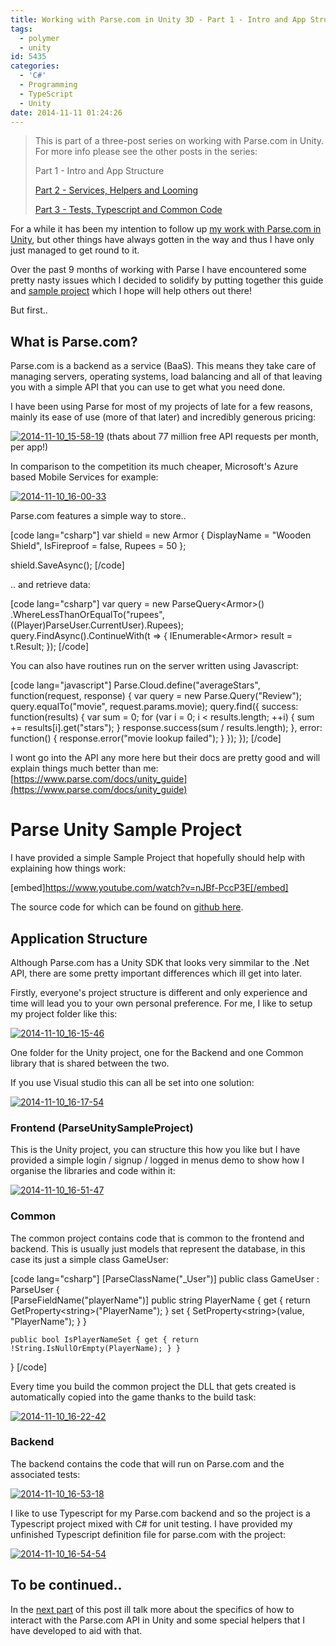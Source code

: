 ```yaml
---
title: Working with Parse.com in Unity 3D - Part 1 - Intro and App Structure
tags:
  - polymer
  - unity
id: 5435
categories:
  - 'C#'
  - Programming
  - TypeScript
  - Unity
date: 2014-11-11 01:24:26
---
```


> This is part of a three-post series on working with Parse.com in Unity. For more info please see the other posts in the series:> 
> 
> Part 1 - Intro and App Structure> 
> [Part 2 - Services, Helpers and Looming](https://www.mikecann.co.uk/programming/working-with-parse-com-in-unity-part-2-services-helpers-and-looming/)> 
> [Part 3 - Tests, Typescript and Common Code](https://www.mikecann.co.uk/programming/working-with-parse-com-in-unity-part-3-tests-typescript-and-common-code/)

For a while it has been my intention to follow up [my work with Parse.com in Unity](https://www.mikecann.co.uk/programming/fixing-unitys-internal-compiler-error/), but other things have always gotten in the way and thus I have only just managed to get round to it.

Over the past 9 months of working with Parse I have encountered some pretty nasty issues which I decided to solidify by putting together this guide and [sample project](https://github.com/mikecann/ParseUnitySampleProject) which I hope will help others out there!

But first..

## What is Parse.com?

Parse.com is a backend as a service (BaaS). This means they take care of managing servers, operating systems, load balancing and all of that leaving you with a simple API that you can use to get what you need done. 

I have been using Parse for most of my projects of late for a few reasons, mainly its ease of use (more of that later) and incredibly generous pricing:

[![2014-11-10_15-58-19](https://www.mikecann.co.uk/wp-content/uploads/2014/11/2014-11-10_15-58-19.png)](https://www.mikecann.co.uk/wp-content/uploads/2014/11/2014-11-10_15-58-19.png)
(thats about 77 million free API requests per month, per app!)

In comparison to the competition its much cheaper, Microsoft's Azure based Mobile Services for example:

[![2014-11-10_16-00-33](https://www.mikecann.co.uk/wp-content/uploads/2014/11/2014-11-10_16-00-33.png)](https://www.mikecann.co.uk/wp-content/uploads/2014/11/2014-11-10_16-00-33.png)

Parse.com features a simple way to store..

[code lang="csharp"]
var shield = new Armor
{
  DisplayName = &quot;Wooden Shield&quot;,
  IsFireproof = false,
  Rupees = 50
};

shield.SaveAsync();
[/code]

..  and retrieve data:

[code lang="csharp"]
var query = new ParseQuery&lt;Armor&gt;()
    .WhereLessThanOrEqualTo(&quot;rupees&quot;, ((Player)ParseUser.CurrentUser).Rupees);
query.FindAsync().ContinueWith(t =&gt;
{
    IEnumerable&lt;Armor&gt; result = t.Result;
});
[/code]

You can also have routines run on the server written using Javascript:

[code lang="javascript"]
Parse.Cloud.define(&quot;averageStars&quot;, function(request, response) {
  var query = new Parse.Query(&quot;Review&quot;);
  query.equalTo(&quot;movie&quot;, request.params.movie);
  query.find({
    success: function(results) {
      var sum = 0;
      for (var i = 0; i &lt; results.length; ++i) {
        sum += results[i].get(&quot;stars&quot;);
      }
      response.success(sum / results.length);
    },
    error: function() {
      response.error(&quot;movie lookup failed&quot;);
    }
  });
});
[/code]

I wont go into the API any more here but their docs are pretty good and will explain things much better than me: [https://www.parse.com/docs/unity_guide](https://www.parse.com/docs/unity_guide)

# Parse Unity Sample Project

I have provided a simple Sample Project that hopefully should help with explaining how things work:

[embed]https://www.youtube.com/watch?v=nJBf-PccP3E[/embed]

The source code for which can be found on [github here](https://github.com/mikecann/ParseUnitySampleProject).

## Application Structure

Although Parse.com has a Unity SDK that looks very simmilar to the .Net API, there are some pretty important differences which ill get into later. 

Firstly, everyone's project structure is different and only experience and time will lead you to your own personal preference. For me, I like to setup my project folder like this:

[![2014-11-10_16-15-46](https://www.mikecann.co.uk/wp-content/uploads/2014/11/2014-11-10_16-15-46.png)](https://www.mikecann.co.uk/wp-content/uploads/2014/11/2014-11-10_16-15-46.png)

One folder for the Unity project, one for the Backend and one Common library that is shared between the two.

If you use Visual studio this can all be set into one solution:

[![2014-11-10_16-17-54](https://www.mikecann.co.uk/wp-content/uploads/2014/11/2014-11-10_16-17-54.png)](https://www.mikecann.co.uk/wp-content/uploads/2014/11/2014-11-10_16-17-54.png)

### Frontend (ParseUnitySampleProject)

This is the Unity project, you can structure this how you like but I have provided a simple login / signup / logged in menus demo to show how I organise the libraries and code within it:

[![2014-11-10_16-51-47](https://www.mikecann.co.uk/wp-content/uploads/2014/11/2014-11-10_16-51-47.png)](https://www.mikecann.co.uk/wp-content/uploads/2014/11/2014-11-10_16-51-47.png)

### Common

The common project contains code that is common to the frontend and backend. This is usually just models that represent the database, in this case its just a simple class GameUser:

[code lang="csharp"]
[ParseClassName(&quot;_User&quot;)]
public class GameUser : ParseUser
{       
	[ParseFieldName(&quot;playerName&quot;)]
	public string PlayerName
	{
		get { return GetProperty&lt;string&gt;(&quot;PlayerName&quot;); }
		set { SetProperty&lt;string&gt;(value, &quot;PlayerName&quot;); }
	}

	public bool IsPlayerNameSet { get { return !String.IsNullOrEmpty(PlayerName); } }
}
[/code]

Every time you build the common project the DLL that gets created is automatically copied into the game thanks to the build task:

[![2014-11-10_16-22-42](https://www.mikecann.co.uk/wp-content/uploads/2014/11/2014-11-10_16-22-42.png)](https://www.mikecann.co.uk/wp-content/uploads/2014/11/2014-11-10_16-22-42.png)

### Backend

The backend contains the code that will run on Parse.com and the associated tests:

[![2014-11-10_16-53-18](https://www.mikecann.co.uk/wp-content/uploads/2014/11/2014-11-10_16-53-18.png)](https://www.mikecann.co.uk/wp-content/uploads/2014/11/2014-11-10_16-53-18.png)

I like to use Typescript for my Parse.com backend and so the project is a Typescript project mixed with C# for unit testing. I have provided my unfinished Typescript definition file for parse.com with the project:

[![2014-11-10_16-54-54](https://www.mikecann.co.uk/wp-content/uploads/2014/11/2014-11-10_16-54-54.png)](https://www.mikecann.co.uk/wp-content/uploads/2014/11/2014-11-10_16-54-54.png)

## To be continued..

In the [next part](https://www.mikecann.co.uk/programming/working-with-parse-com-in-unity-part-2-services-helpers-and-looming/) of this post ill talk more about the specifics of how to interact with the Parse.com API in Unity and some special helpers that I have developed to aid with that.